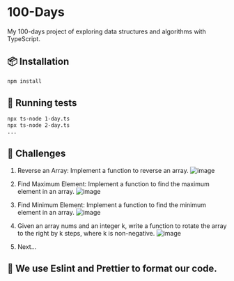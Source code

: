 # 100-Days

My 100-days project of exploring data structures and algorithms with TypeScript.

## 📦 Installation

```bash
npm install
```

## 🧰 Running tests

```bash
npx ts-node 1-day.ts
npx ts-node 2-day.ts
...
```

## 🚀 Challenges

1. Reverse an Array: Implement a function to reverse an array.
   ![image](https://img001.prntscr.com/file/img001/mj5aRTLyQyq9nu4mlJwTZg.png)

2. Find Maximum Element: Implement a function to find the maximum element in an array.
   ![image](https://img001.prntscr.com/file/img001/IS7iH6cFQr2KQNj8riYF5g.png)

3. Find Minimum Element: Implement a function to find the minimum element in an array.
   ![image](https://img001.prntscr.com/file/img001/_6BhToEvS_KMKF5lwbcVSA.png)

4. Given an array nums and an integer k, write a function to rotate the array to the right by k steps, where k is non-negative.
   ![image](https://img001.prntscr.com/file/img001/rz5ZHp-aQIaXYC-ybq92xQ.png)

5. Next...

## 💅 We use Eslint and Prettier to format our code.
